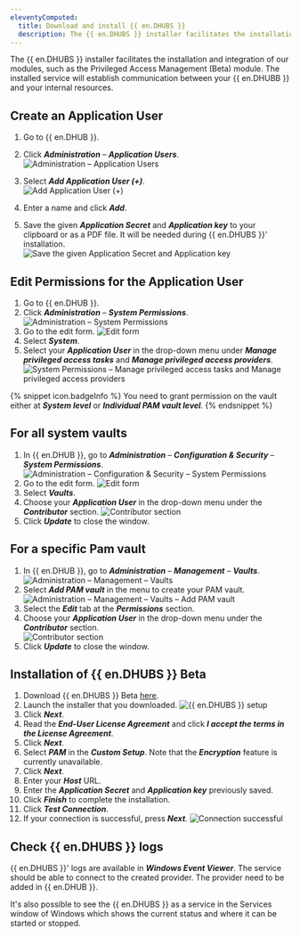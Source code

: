 ```yaml
---
eleventyComputed:
  title: Download and install {{ en.DHUBS }}
  description: The {{ en.DHUBS }} installer facilitates the installation and integration of our modules, such as the Privileged Access Management (Beta) module. The installed service will establish communication between your {{ en.DHUBB }} and your internal resources.
---
```


The {{ en.DHUBS }} installer facilitates the installation and integration of our modules, such as the Privileged Access Management (Beta) module. The installed service will establish communication between your {{ en.DHUBB }} and your internal resources.

## Create an Application User

1. Go to {{ en.DHUB }}.
1. Click ***Administration*** – ***Application Users***.  
![Administration – Application Users](https://webdevolutions.blob.core.windows.net/docs/en/hub/Hub6039.png)  
1. Select ***Add Application User (+)***.  
![Add Application User (+)](https://webdevolutions.blob.core.windows.net/docs/en/hub/Hub6040.png)  

1. Enter a name and click ***Add***.    
1. Save the given ***Application Secret*** and ***Application key*** to your clipboard or as a PDF file. It will be needed during {{ en.DHUBS }}' installation.   
![Save the given Application Secret and Application key](https://webdevolutions.blob.core.windows.net/docs/en/hub/Hub6043.png)  

## Edit Permissions for the Application User

1. Go to {{ en.DHUB }}.
1. Click ***Administration*** – ***System Permissions***.
![Administration – System Permissions](https://webdevolutions.blob.core.windows.net/docs/en/hub/Hub6048.png)
1. Go to the edit form.
![Edit form](https://webdevolutions.blob.core.windows.net/docs/en/hub/Hub6049.png)
1. Select ***System***.
1. Select your ***Application User*** in the drop-down menu under ***Manage privileged access tasks*** and ***Manage privileged access providers***. 
![System Permissions – Manage privileged access tasks and Manage privileged access providers](https://webdevolutions.blob.core.windows.net/docs/en/hub/Hub6060.png)

{% snippet icon.badgeInfo %}
You need to grant permission on the vault either at ***System level*** or ***Individual PAM vault level***. 
{% endsnippet %}  

## For all system vaults

1. In {{ en.DHUB }}, go to ***Administration*** – ***Configuration & Security*** – ***System Permissions***.
![Administration – Configuration & Security – System Permissions](https://webdevolutions.blob.core.windows.net/docs/en/hub/Hub6048.png)
1. Go to the edit form.
![Edit form](https://webdevolutions.blob.core.windows.net/docs/en/hub/Hub6049.png)
1. Select ***Vaults***.
1. Choose your ***Application User*** in the drop-down menu under the ***Contributor*** section.
![Contributor section](https://webdevolutions.blob.core.windows.net/docs/en/hub/Hub6050.png)
1. Click ***Update*** to close the window. 

## For a specific Pam vault

1. In {{ en.DHUB }}, go to ***Administration*** – ***Management*** – ***Vaults***.
![Administration – Management – Vaults](https://webdevolutions.blob.core.windows.net/docs/en/hub/Hub6044.png)  
1. Select ***Add PAM vault*** in the menu to create your PAM vault.  
![Administration – Management – Vaults – Add PAM vault](https://webdevolutions.blob.core.windows.net/docs/en/hub/Hub6059.png)  
1. Select the ***Edit*** tab at the ***Permissions*** section.  
1. Choose your ***Application User*** in the drop-down menu under the ***Contributor*** section.  
![Contributor section](https://webdevolutions.blob.core.windows.net/docs/en/hub/Hub6056.png)  
1. Click ***Update*** to close the window. 

## Installation of {{ en.DHUBS }} Beta

1. Download {{ en.DHUBS }} Beta [here](https://devolutions.net/password-hub/home/download/).
1. Launch the installer that you downloaded.
![{{ en.DHUBS }} setup](https://webdevolutions.blob.core.windows.net/docs/en/hub/Hub6038.png) 
1. Click ***Next***.
1. Read the ***End-User License Agreement*** and click ***I accept the terms in the License Agreement***.
1. Click ***Next***.
1. Select ***PAM*** in the ***Custom Setup***. Note that the ***Encryption*** feature is currently unavailable.
1. Click ***Next***.
1. Enter your ***Host*** URL.
1. Enter the ***Application Secret*** and ***Application key*** previously saved.
1. Click ***Finish*** to complete the installation.
1. Click ***Test Connection***.
1. If your connection is successful, press ***Next***.
![Connection successful](https://webdevolutions.blob.core.windows.net/docs/en/hub/Hub6055.png) 
## Check {{ en.DHUBS }} logs

{{ en.DHUBS }}' logs are available in ***Windows Event Viewer***. The service should be able to connect to the created provider. The provider need to be added in {{ en.DHUB }}.

It's also possible to see the {{ en.DHUBS }} as a service in the Services window of Windows which shows the current status and where it can be started or stopped.
